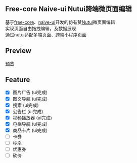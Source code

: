 ## Free-core Naive-ui Nutui跨端微页面编辑

基于[free-core](https://github.com/eamesh/free-core)、[naive-ui](https://github.com/TuSimple/naive-ui)开发的仿有赞[Nutui](https://github.com/jdf2e/nutui)微页面编辑  
实现页面自由拖拽编辑，及数据展现  
通过nutui适配多端页面、跨端小程序页面  

## Preview

[预览](https://nutui.emesh.cloud)

## Feature

- [x] 图片广告 (ui完成)
- [x] 图文导航 (ui完成)
- [x] 搜索 (ui完成)
- [x] 公告栏 (ui完成)
- [x] 视频播放器 (ui完成)
- [x] 电梯导航 (ui完成)
- [x] 商品卡片 (ui完成)
- [ ] 卡券
- [ ] 秒杀
- [ ] 优惠券
- [ ] 砍价
